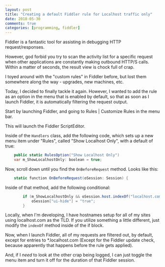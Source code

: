```yaml
---
layout: post
title: "Creating a default Fiddler rule for Localhost traffic only"
date: 2018-05-30
comments: true
categories: [programming, fiddler]
---
```


Fiddler is a fantastic tool for assisting in debugging HTTP request/responses.

However, god forbid you try to scan the activity list for a specific request when other applications are constantly making outbound HTTP/S calls.  Within a matter of seconds, the result view is chock full of crap.

I toyed around with the "custom rules" in Fiddler before, but lost them somewhere along the way - upgrades, new machines, etc.

Today, I decided to finally tackle it again.  However, I wanted to add the rule as an option in the menu that is enabled by default, so that as soon as I launch Fiddler, it is automatically filtering the request output.

Start by launching Fiddler, and going to Rules | Customize Rules in the menu bar.

This will launch the Fiddler ScriptEditor.

Inside of the ```Handlers``` class, add the following code, which sets up a new menu item under "Rules", called "Show Localhost Only", with a default of true:
```csharp
	public static RulesOption("Show Localhost Only")
	var m_ShowLocalhostOnly: boolean = true;
```

Now, scroll down until you find the ```OnBeforeRequest``` method.  Looks like this:

```csharp
	static function OnBeforeRequest(oSession: Session) {        
```

Inside of that method, add the following conditional:

```csharp
        if (m_ShowLocalhostOnly && oSession.host.indexOf("localhost.com") == -1) {
            oSession["ui-hide"] = "true";
        } 
```

Locally, when I'm developing, I have hostnames setup for all of my sites using localhost.com as the TLD.  If you utilize something a little different, just modify the ```indexOf``` method inside of the if block.

Now, when I launch Fiddler, all of my requests are filtered out, by default, except for entries to *.localhost.com (Except for the Fiddler update check, because apparently that happens before the rule gets applied).

And, if I *need* to look at the other crap being logged, I can just toggle the menu item and turn it off for the duration of that Fiddler session.